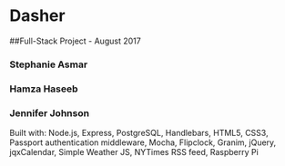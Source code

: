 # Dasher
##Full-Stack Project - August 2017
### Stephanie Asmar
### Hamza Haseeb
### Jennifer Johnson
Built with: Node.js, Express, PostgreSQL, Handlebars, HTML5, CSS3, Passport authentication middleware, Mocha, Flipclock, Granim, jQuery, jqxCalendar, Simple Weather JS, NYTimes RSS feed, Raspberry Pi
